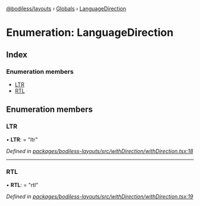 [@bodiless/layouts](../README.md) › [Globals](../globals.md) › [LanguageDirection](languagedirection.md)

# Enumeration: LanguageDirection

## Index

### Enumeration members

* [LTR](languagedirection.md#ltr)
* [RTL](languagedirection.md#rtl)

## Enumeration members

###  LTR

• **LTR**: = "ltr"

*Defined in [packages/bodiless-layouts/src/withDirection/withDirection.tsx:18](https://github.com/Guilherme-Almeida-Zeni/Bodiless-JS/blob/f8782b4b/packages/bodiless-layouts/src/withDirection/withDirection.tsx#L18)*

___

###  RTL

• **RTL**: = "rtl"

*Defined in [packages/bodiless-layouts/src/withDirection/withDirection.tsx:19](https://github.com/Guilherme-Almeida-Zeni/Bodiless-JS/blob/f8782b4b/packages/bodiless-layouts/src/withDirection/withDirection.tsx#L19)*
